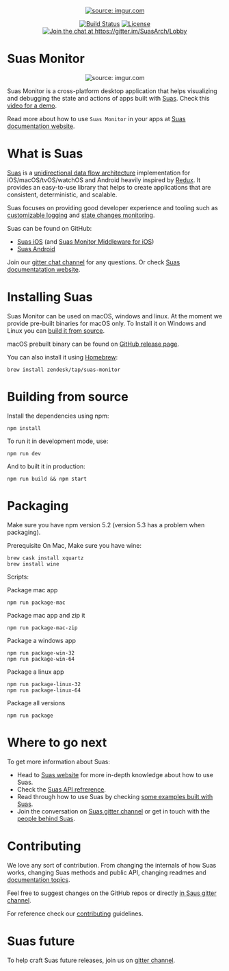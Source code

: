 <p align="center">
<a href="http://imgur.com/a0IkBEX"><img src="http://i.imgur.com/a0IkBEX.png" title="source: imgur.com" /></a>
</p>
<p align="center">
<a href="https://travis-ci.com/zendesk/Suas-Monitor"><img src="https://travis-ci.com/zendesk/Suas-Monitor.svg?token=iTfSE3QQamPUFfPk3VRD&amp;branch=master" alt="Build Status" /></a>
<a href="https://raw.githubusercontent.com/zendesk/Suas-iOS/master/LICENSE?token=AIff-oX-dNf-KBOKyXYPRP9yto5D246gks5ZlwP7wA%3D%3D"><img src="https://img.shields.io/badge/License-Apache%202.0-blue.svg" alt="License" /></a>
<a href="https://gitter.im/SuasArch/Lobby?utm_source=badge&amp;utm_medium=badge&amp;utm_campaign=pr-badge&amp;utm_content=badge"><img src="https://badges.gitter.im/Join%20Chat.svg" alt="Join the chat at https://gitter.im/SuasArch/Lobby" /></a>
</p>

# Suas Monitor

<p align="center">
<img src="http://i.imgur.com/QsbDsN7.gif" title="source: imgur.com" />
</p>

Suas Monitor is a cross-platform desktop application that helps visualizing and debugging the state and actions of apps built with [Suas](https://suas.readme.io). Check this [video for a demo](https://www.youtube.com/watch?v=fvblSw8tG3k). 

Read more about how to use `Suas Monitor` in your apps at [Suas documentation website](https://suas.readme.io/docs/monitor-middleware-monitor-js).

# What is Suas

[Suas](https://suas.readme.io) is a [unidirectional data flow architecture](https://suas.readme.io/docs/why-unidirectional-architectures) implementation for iOS/macOS/tvOS/watchOS and Android heavily inspired by [Redux](http://redux.js.org). It provides an easy-to-use library that helps to create applications that are consistent, deterministic, and scalable.

Suas focuses on providing good developer experience and tooling such as [customizable logging](https://suas.readme.io/docs/logging-in-suas) and [state changes monitoring](https://suas.readme.io/docs/monitor-middleware-monitor-js).

Suas can be found on GitHub:
- [Suas iOS](https://github.com/zendesk/Suas-iOS) (and [Suas Monitor Middleware for iOS](https://github.com/zendesk/Suas-iOS-Monitor-Middleware))
- [Suas Android](https://github.com/zendesk/Suas-iOS)

Join our [gitter chat channel](https://gitter.im/SuasArch/Lobby) for any questions. Or check [Suas documentatation website](https://suas.readme.io).

# Installing Suas

Suas Monitor can be used on macOS, windows and linux. At the moment we provide pre-built binaries for macOS only.
To Install it on Windows and Linux you can [build it from source](#building-from-source).

macOS prebuilt binary can be found on [GitHub release page](https://github.com/zendesk/Suas-Monitor/releases).

You can also install it using [Homebrew](https://brew.sh):

```
brew install zendesk/tap/suas-monitor
```

# Building from source

Install the dependencies using npm:

```
npm install
```

To run it in development mode, use:

```
npm run dev
```

And to built it in production:

```
npm run build && npm start
```

# Packaging

Make sure you have npm version 5.2 (version 5.3 has a problem when packaging).

Prerequisite On Mac, Make sure you have wine:

```
brew cask install xquartz
brew install wine
```

Scripts:

Package mac app
```
npm run package-mac
```

Package mac app and zip it
```
npm run package-mac-zip
```

Package a windows app
```
npm run package-win-32
npm run package-win-64
```

Package a linux app
```
npm run package-linux-32
npm run package-linux-64
```

Package all versions
```
npm run package
```

# Where to go next

To get more information about Suas:
- Head to [Suas website](https://suas.readme.io/docs) for more in-depth knowledge about how to use Suas.
- Check the [Suas API refrerence](https://zendesk.github.io/Suas-iOS/).
- Read through how to use Suas by checking [some examples built with Suas](https://suas.readme.io/docs/list-of-examples).
- Join the conversation on [Suas gitter channel](https://gitter.im/SuasArch/Lobby) or get in touch with the [people behind Suas](https://suas.readme.io/docs/contact-us).

# Contributing

We love any sort of contribution. From changing the internals of how Suas works, changing Suas methods and public API, changing readmes and [documentation topics](https://suas.readme.io). 

Feel free to suggest changes on the GitHub repos or directly [in Saus gitter channel](https://gitter.im/SuasArch/Lobby).

For reference check our [contributing](https://suas.readme.io/docs/contributing) guidelines.

# Suas future

To help craft Suas future releases, join us on [gitter channel](https://gitter.im/SuasArch/Lobby).
